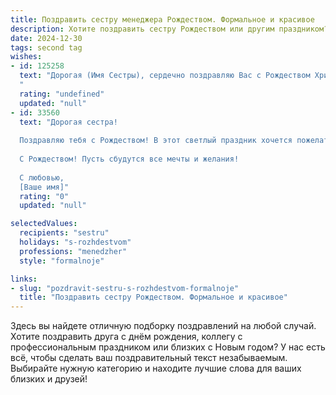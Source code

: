 ```yaml
---
title: Поздравить сестру менеджера Рождеством. Формальное и красивое
description: Хотите поздравить сестру Рождеством или другим праздником? Наш ИИ создаст незабываемое поздравление, а вы обязательно выделитесь среди других.  
date: 2024-12-30
tags: second tag
wishes:
- id: 125258
  text: "Дорогая (Имя Сестры), сердечно поздравляю Вас с Рождеством Христовым! Желаю Вам в этот светлый праздник мира, добра и благополучия. Пусть в Новом году Ваши профессиональные достижения как менеджера принесут Вам удовлетворение и успех, а личная жизнь наполнится радостью и теплом. С Рождеством!
  "
  rating: "undefined"
  updated: "null"
- id: 33560
  text: "Дорогая сестра!
  
  Поздравляю тебя с Рождеством! В этот светлый праздник хочется пожелать тебе, чтобы каждый день приносил радость, гармонию и вдохновение. Пусть твоя профессиональная деятельность как менеджера дарит множество новых возможностей и успехов, а в жизни царит уют и тепло.
  
  С Рождеством! Пусть сбудутся все мечты и желания!
  
  С любовью,
  [Ваше имя]"
  rating: "0"
  updated: "null"

selectedValues:
  recipients: "sestru"
  holidays: "s-rozhdestvom"
  professions: "menedzher"
  style: "formalnoje"

links:
- slug: "pozdravit-sestru-s-rozhdestvom-formalnoje"
  title: "Поздравить сестру Рождеством. Формальное и красивое"
---
```


Здесь вы найдете отличную подборку поздравлений на любой случай. 
Хотите поздравить друга с днём рождения, коллегу с профессиональным праздником или близких с Новым годом? У нас есть всё, чтобы сделать ваш поздравительный текст незабываемым. Выбирайте нужную категорию и находите лучшие слова для ваших близких и друзей!
